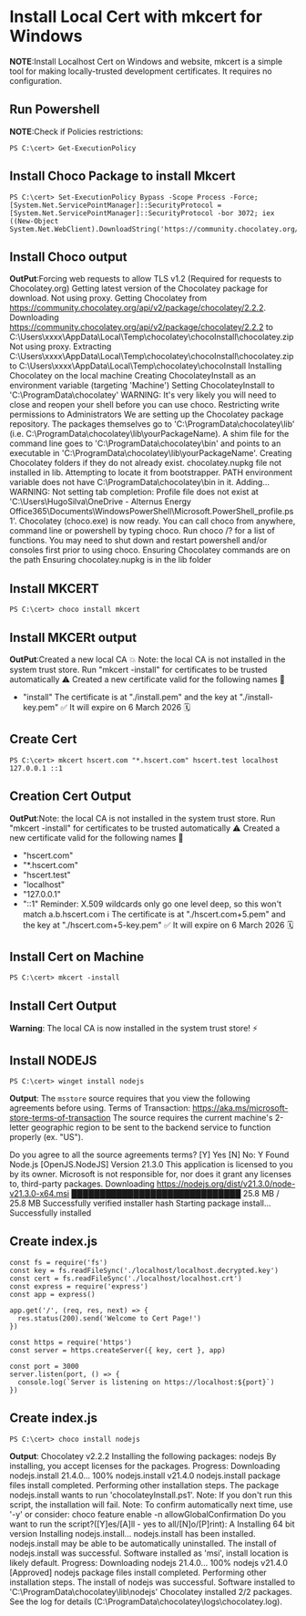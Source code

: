 # Install Local Cert with mkcert for Windows
**NOTE**:Install Localhost Cert on Windows and website, mkcert is a simple tool for making locally-trusted development certificates. It requires no configuration.

## Run Powershell
**NOTE**:Check if Policies restrictions:
```
PS C:\cert> Get-ExecutionPolicy
```
## Install Choco Package to install Mkcert
```
PS C:\cert> Set-ExecutionPolicy Bypass -Scope Process -Force; [System.Net.ServicePointManager]::SecurityProtocol = [System.Net.ServicePointManager]::SecurityProtocol -bor 3072; iex ((New-Object System.Net.WebClient).DownloadString('https://community.chocolatey.org/install.ps1'))
```
## Install Choco output
**OutPut**:Forcing web requests to allow TLS v1.2 (Required for requests to Chocolatey.org)
Getting latest version of the Chocolatey package for download.
Not using proxy.
Getting Chocolatey from https://community.chocolatey.org/api/v2/package/chocolatey/2.2.2.
Downloading https://community.chocolatey.org/api/v2/package/chocolatey/2.2.2 to C:\Users\xxxx\AppData\Local\Temp\chocolatey\chocoInstall\chocolatey.zip
Not using proxy.
Extracting C:\Users\xxxx\AppData\Local\Temp\chocolatey\chocoInstall\chocolatey.zip to C:\Users\xxxx\AppData\Local\Temp\chocolatey\chocoInstall
Installing Chocolatey on the local machine
Creating ChocolateyInstall as an environment variable (targeting 'Machine')
  Setting ChocolateyInstall to 'C:\ProgramData\chocolatey'
WARNING: It's very likely you will need to close and reopen your shell
  before you can use choco.
Restricting write permissions to Administrators
We are setting up the Chocolatey package repository.
The packages themselves go to 'C:\ProgramData\chocolatey\lib'
  (i.e. C:\ProgramData\chocolatey\lib\yourPackageName).
A shim file for the command line goes to 'C:\ProgramData\chocolatey\bin'
  and points to an executable in 'C:\ProgramData\chocolatey\lib\yourPackageName'.
Creating Chocolatey folders if they do not already exist.
chocolatey.nupkg file not installed in lib.
 Attempting to locate it from bootstrapper.
PATH environment variable does not have C:\ProgramData\chocolatey\bin in it. Adding...
WARNING: Not setting tab completion: Profile file does not exist at 'C:\Users\HugoSilva\OneDrive - Alternus Energy
Office365\Documents\WindowsPowerShell\Microsoft.PowerShell_profile.ps1'.
Chocolatey (choco.exe) is now ready.
You can call choco from anywhere, command line or powershell by typing choco.
Run choco /? for a list of functions.
You may need to shut down and restart powershell and/or consoles
 first prior to using choco.
Ensuring Chocolatey commands are on the path
Ensuring chocolatey.nupkg is in the lib folder
## Install MKCERT
```
PS C:\cert> choco install mkcert
```
## Install MKCERt output
**OutPut**:Created a new local CA 💥
Note: the local CA is not installed in the system trust store.
Run "mkcert -install" for certificates to be trusted automatically ⚠️
Created a new certificate valid for the following names 📜
 - "install"
The certificate is at "./install.pem" and the key at "./install-key.pem" ✅
It will expire on 6 March 2026 🗓

## Create Cert
```
PS C:\cert> mkcert hscert.com "*.hscert.com" hscert.test localhost 127.0.0.1 ::1
```
## Creation Cert Output
**OutPut**:Note: the local CA is not installed in the system trust store.
Run "mkcert -install" for certificates to be trusted automatically ⚠️
Created a new certificate valid for the following names 📜
 - "hscert.com"
 - "*.hscert.com"
 - "hscert.test"
 - "localhost"
 - "127.0.0.1"
 - "::1"
Reminder: X.509 wildcards only go one level deep, so this won't match a.b.hscert.com ℹ️
The certificate is at "./hscert.com+5.pem" and the key at "./hscert.com+5-key.pem" ✅
It will expire on 6 March 2026 🗓

## Install Cert on Machine
```
PS C:\cert> mkcert -install
```
## Install Cert Output
**Warning**: The local CA is now installed in the system trust store! ⚡️

## Install NODEJS
```
PS C:\cert> winget install nodejs
```
**Output**: The `msstore` source requires that you view the following agreements before using.
Terms of Transaction: https://aka.ms/microsoft-store-terms-of-transaction
The source requires the current machine's 2-letter geographic region to be sent to the backend service to function properly (ex. "US").

Do you agree to all the source agreements terms?
[Y] Yes  [N] No: Y
Found Node.js [OpenJS.NodeJS] Version 21.3.0
This application is licensed to you by its owner.
Microsoft is not responsible for, nor does it grant any licenses to, third-party packages.
Downloading https://nodejs.org/dist/v21.3.0/node-v21.3.0-x64.msi
  ██████████████████████████████  25.8 MB / 25.8 MB
Successfully verified installer hash
Starting package install...
Successfully installed

## Create index.js
```
const fs = require('fs')
const key = fs.readFileSync('./localhost/localhost.decrypted.key')
const cert = fs.readFileSync('./localhost/localhost.crt')
const express = require('express')
const app = express()

app.get('/', (req, res, next) => {
  res.status(200).send('Welcome to Cert Page!')
})

const https = require('https')
const server = https.createServer({ key, cert }, app)

const port = 3000
server.listen(port, () => {
  console.log(`Server is listening on https://localhost:${port}`)
})
```
## Create index.js
```
PS C:\cert> choco install nodejs
```
**Output**: Chocolatey v2.2.2
Installing the following packages:
nodejs
By installing, you accept licenses for the packages.
Progress: Downloading nodejs.install 21.4.0... 100%
nodejs.install v21.4.0
nodejs.install package files install completed. Performing other installation steps.
The package nodejs.install wants to run 'chocolateyInstall.ps1'.
Note: If you don't run this script, the installation will fail.
Note: To confirm automatically next time, use '-y' or consider:
choco feature enable -n allowGlobalConfirmation
Do you want to run the script?([Y]es/[A]ll - yes to all/[N]o/[P]rint): A
Installing 64 bit version
Installing nodejs.install...
nodejs.install has been installed.
nodejs.install may be able to be automatically uninstalled.
 The install of nodejs.install was successful.
  Software installed as 'msi', install location is likely default.
Progress: Downloading nodejs 21.4.0... 100%
nodejs v21.4.0 [Approved]
nodejs package files install completed. Performing other installation steps.
 The install of nodejs was successful.
  Software installed to 'C:\ProgramData\chocolatey\lib\nodejs'
Chocolatey installed 2/2 packages.
 See the log for details (C:\ProgramData\chocolatey\logs\chocolatey.log).

 

